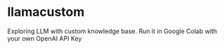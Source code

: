 # llamacustom

Exploring LLM with custom knowledge base.
Run it in Google Colab with your own OpenAI API Key
